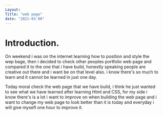 ```yaml
---
Layout:
Title: "web page"
date: "2021-03-08"
---
```


# Introduction.

On weekend i was on the internet learning how to position and style the wep bage, then i decided to check other peoples portfolio web page and compared it to the one that i have build, honestly speaking people are creative out there and i want be on that level also. i know there's so much to learn and it cannot be learned in just one day.

Today moral check the web page that we have build, i think he just wanted to see what we have learned after learning Html and CSS, for my side i know there's is a lot i want to improve on when building the web page and i want to change my web page to look better than it is today and everyday i will give mysefl one hour to improve it.





